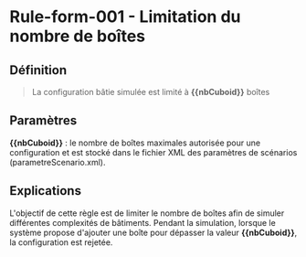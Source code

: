 # Rule-form-001 - Limitation du nombre de boîtes

## Définition

>  La configuration bâtie simulée est limité à **{{nbCuboid}}** boîtes

## Paramètres

**{{nbCuboid}}** :  le nombre de boîtes maximales autorisée pour une configuration et est stocké dans le fichier XML des paramètres de scénarios (parametreScenario.xml).

## Explications

L'objectif de cette règle est de limiter le nombre de boîtes afin de simuler différentes complexités de bâtiments. Pendant la simulation, lorsque le système propose d'ajouter une boîte pour dépasser la valeur **{{nbCuboid}}**, la configuration est rejetée.
